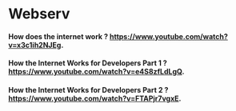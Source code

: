 # Webserv
#### How does the internet work ? https://www.youtube.com/watch?v=x3c1ih2NJEg.
#### How the Internet Works for Developers Part 1 ? https://www.youtube.com/watch?v=e4S8zfLdLgQ.
#### How the Internet Works for Developers Part 2 ? https://www.youtube.com/watch?v=FTAPjr7vgxE.
